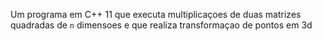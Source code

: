 Um programa em C++ 11 que executa multiplicaçoes de duas matrizes quadradas de ```n``` dimensoes e que realiza transformaçao de pontos em 3d
